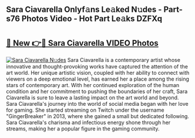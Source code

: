 ## Sara Ciavarella Onlyf𝚊ns Le𝚊ked N𝚞des - Part-s76 Photos Video - Hot Part Le𝚊ks DZFXq

# <h2><a href="http://ab89009.deff.icu/?id=Sara+Ciavarella">🔗 New 👉🔴 Sara Ciavarella VIDEO Photos</a></h2>

[![Sara Ciavarella N𝚞des](https://i.imgur.com/rIISA9y.gif)](http://ab89009.deff.icu/?id=Sara+Ciavarella)
Sara Ciavarella is a contemporary artist whose innovative and thought-provoking works have captured the attention of the art world. Her unique artistic vision, coupled with her ability to connect with viewers on a deep emotional level, has earned her a place among the rising stars of contemporary art. With her continued exploration of the human condition and her commitment to pushing the boundaries of her craft, Sara Ciavarella is sure to leave a lasting impact on the art world and beyond. Sara Ciavarella's journey into the world of social media began with her love for gaming. She started streaming on Twitch under the username "GingerBreaker" in 2013, where she gained a small but dedicated following. Sara Ciavarella's charisma and infectious energy shone through her streams, making her a popular figure in the gaming community.
